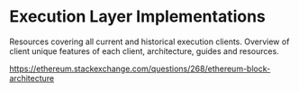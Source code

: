 # Execution Layer Implementations

Resources covering all current and historical execution clients. Overview of client unique features of each client, architecture, guides and resources. 

https://ethereum.stackexchange.com/questions/268/ethereum-block-architecture